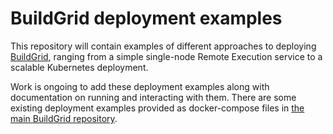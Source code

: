 # BuildGrid deployment examples

This repository will contain examples of different approaches to deploying
[BuildGrid][0], ranging from a simple single-node Remote Execution service
to a scalable Kubernetes deployment.

Work is ongoing to add these deployment examples along with documentation
on running and interacting with them. There are some existing deployment
examples provided as docker-compose files in [the main BuildGrid repository][1].

[0]: https://buildgrid.build/
[1]: https://gitlab.com/BuildGrid/buildgrid
